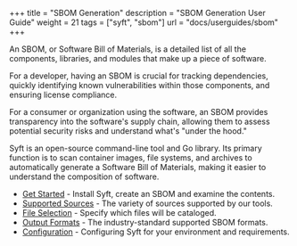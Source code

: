 +++
title = "SBOM Generation"
description = "SBOM Generation User Guide"
weight = 21
tags = ["syft", "sbom"]
url = "docs/userguides/sbom"
+++

An SBOM, or Software Bill of Materials, is a detailed list of all the components, libraries, and modules that make up a piece of software.

For a developer, having an SBOM is crucial for tracking dependencies, quickly identifying known vulnerabilities within those components, and ensuring license compliance.

For a consumer or organization using the software, an SBOM provides transparency into the software's supply chain, allowing them to assess potential security risks and understand what's "under the hood."  

Syft is an open-source command-line tool and Go library. Its primary function is to scan container images, file systems, and archives to automatically generate a Software Bill of Materials, making it easier to understand the composition of software.

- [Get Started](/docs/userguides/sbom/getstarted) - Install Syft, create an SBOM and examine the contents.
- [Supported Sources](/docs/userguides/sbom/sources) - The variety of sources supported by our tools.
- [File Selection](/docs/userguides/sbom/fileselection) - Specify which files will be cataloged.
- [Output Formats](/docs/userguides/sbom/formats) - The industry-standard supported SBOM formats.
- [Configuration](/docs/userguides/sbom/configuration) - Configuring Syft for your environment and requirements.

